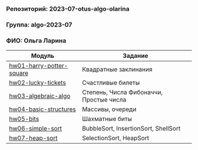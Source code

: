 ### Репозиторий: 2023-07-otus-algo-olarina
### Группа: algo-2023-07
### ФИО: Ольга Ларина

| Модуль                                                 | Задание                                 |
|--------------------------------------------------------|-----------------------------------------|
| [hw01-harry-potter-square](./hw01-harry-potter-square) | Квадратные заклинания                   |
| [hw02-lucky-tickets](./hw02-lucky-tickets)             | Счастливые билеты                       |
| [hw03-algebraic-algo](./hw03-algebraic-algo)           | Степень, Числа Фибоначчи, Простые числа |
| [hw04-basic-structures](./hw04-basic-structures)       | Массивы, очереди                        |
| [hw05-bits](./hw05-bits)                               | Шахматные биты                          |
| [hw06-simple-sort](./hw06-simple-sort)                 | BubbleSort, InsertionSort, ShellSort    |
| [hw07-heap-sort](./hw07-heap-sort)                     | SelectionSort, HeapSort                 |
